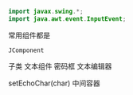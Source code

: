 ```java
import javax.swing.*;
import java.awt.event.InputEvent;

```

常用组件都是

```
JComponent
```

子类
文本组件
密码框
文本编辑器

setEchoChar(char)
中间容器 